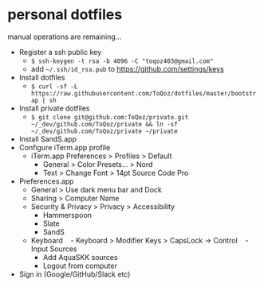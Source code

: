 # personal dotfiles

manual operations are remaining...

- Register a ssh public key
  - `$ ssh-keygen -t rsa -b 4096 -C "toqoz403@gmail.com"`
  - add `~/.ssh/id_rsa.pub` to https://github.com/settings/keys
- Install dotfiles
  - `$ curl -sf -L https://raw.githubusercontent.com/ToQoz/dotfiles/master/bootstrap | sh`
- Install private dotfiles
  - `$ git clone git@github.com:ToQoz/private.git ~/_dev/github.com/ToQoz/private && ln -sf ~/_dev/github.com/ToQoz/private ~/private`
- Install SandS.app
- Configure iTerm.app profile
  - iTerm.app Preferences > Profiles > Default
    - General > Color Presets... > Nord
    - Text > Change Font > 14pt Source Code Pro
- Preferences.app
  - General > Use dark menu bar and Dock
  - Sharing > Computer Name
  - Security & Privacy > Privacy > Accessibility
    - Hammerspoon
    - Slate
    - SandS
  -  Keyboard
    - Keyboard > Modifier Keys > CapsLock → Control
    - Input Sources
      - Add AquaSKK sources
      - Logout from computer
- Sign in (Google/GitHub/Slack etc)

